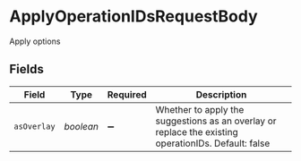 # ApplyOperationIDsRequestBody

Apply options


## Fields

| Field                                                                                               | Type                                                                                                | Required                                                                                            | Description                                                                                         |
| --------------------------------------------------------------------------------------------------- | --------------------------------------------------------------------------------------------------- | --------------------------------------------------------------------------------------------------- | --------------------------------------------------------------------------------------------------- |
| `asOverlay`                                                                                         | *boolean*                                                                                           | :heavy_minus_sign:                                                                                  | Whether to apply the suggestions as an overlay or replace the existing operationIDs. Default: false |